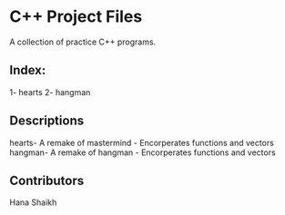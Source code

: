 # C++ Project Files
A collection of practice C++ programs. 

## Index: 
1- hearts
2- hangman

## Descriptions
hearts- A remake of mastermind
      - Encorperates functions and vectors
hangman- A remake of hangman
       - Encorperates functions and vectors

## Contributors 
Hana Shaikh